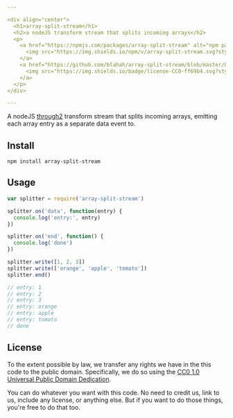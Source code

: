```yaml
---

<div align="center">
  <h1>array-split-stream</h1>
  <h2>a nodeJS transform stream that splits incoming arrays</h2>
  <p>
    <a href="https://npmjs.com/packages/array-split-stream" alt="npm package">
      <img src="https://img.shields.io/npm/v/array-split-stream.svg?style=flat-square">
    </a>
    <a href="https://github.com/blahah/array-split-stream/blob/master/LICENSE" alt="CC0 license">
      <img src="https://img.shields.io/badge/license-CC0-ff69b4.svg?style=flat-square">
    </a>
  </p>
</div>

---
```


A nodeJS [through2](https://github.com/rvagg/through2) transform stream that splits incoming arrays, emitting each array entry as a separate data event to.

## Install

```
npm install array-split-stream
```

## Usage

``` js
var splitter = require('array-split-stream')

splitter.on('data', function(entry) {
  console.log('entry:', entry)
})

splitter.on('end', function() {
  console.log('done')
})

splitter.write([1, 2, 3])
splitter.write(['orange', 'apple', 'tomato'])
splitter.end()

// entry: 1
// entry: 2
// entry: 3
// entry: orange
// entry: apple
// entry: tomato
// done
```

## License

To the extent possible by law, we transfer any rights we have in the this code to the public domain. Specifically, we do so using the [CC0 1.0 Universal Public Domain Dedication](https://creativecommons.org/publicdomain/zero/1.0/).

You can do whatever you want with this code. No need to credit us, link to us, include any license, or anything else. But if you want to do those things, you're free to do that too.
